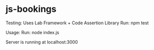 # js-bookings

Testing: 
Uses Lab Framework + Code Assertion Library
Run: npm test

Usage:
Run: node index.js

Server is running at localhost:3000

